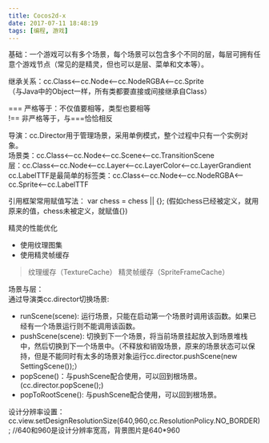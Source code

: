 ```yaml
---
title: Cocos2d-x
date: 2017-07-11 18:48:19
tags: [编程, 游戏]
---
```

基础：一个游戏可以有多个场景，每个场景可以包含多个不同的层，每层可拥有任意个游戏节点（常见的是精灵，但也可以是层、菜单和文本等）。  
  
继承关系：cc.Class<--cc.Node<--cc.NodeRGBA<--cc.Sprite  
（与Java中的Object一样，所有类都要直接或间接继承自Class） 

=== 严格等于：不仅值要相等，类型也要相等  
!== 非严格等于，与===恰恰相反  

导演：cc.Director用于管理场景，采用单例模式，整个过程中只有一个实例对象。   
场景类：cc.Class<--cc.Node<--cc.Scene<--cc.TransitionScene  
层：cc.Class<--cc.Node<--cc.Layer<--cc.LayerColor<--cc.LayerGrandient
cc.LabelTTF是最简单的标签类：cc.Class<--cc.Node<--cc.NodeRGBA<--cc.Sprite<--cc.LabelTTF  

引用框架常用赋值写法： var chess = chess || {}; (假如chess已经被定义，就用原来的值，chess未被定义，就赋值{})

精灵的性能优化  
* 使用纹理图集  
* 使用精灵帧缓存  
>纹理缓存（TextureCache）
>精灵帧缓存（SpriteFrameCache）

场景与层：  
通过导演类cc.director切换场景:   
* runScene(scene): 运行场景，只能在启动第一个场景时调用该函数。如果已经有一个场景运行则不能调用该函数。  
* pushScene(scene): 切换到下一个场景，将当前场景挂起放入到场景堆栈中，然后切换到下一个场景中。（不释放和销毁场景，原来的场景状态可以保持，但是不能同时有太多的场景对象运行cc.director.pushScene(new SettingScene());）  
* popScene()：与pushScene配合使用，可以回到根场景。(cc.director.popScene();)   
* popToRootScene(): 与pushScene配合使用，可以回到根场景。  

设计分辨率设置：cc.view.setDesignResolutionSize(640,960,cc.ResolutionPolicy.NO_BORDER);  //640和960是设计分辨率宽高，背景图片是640*960